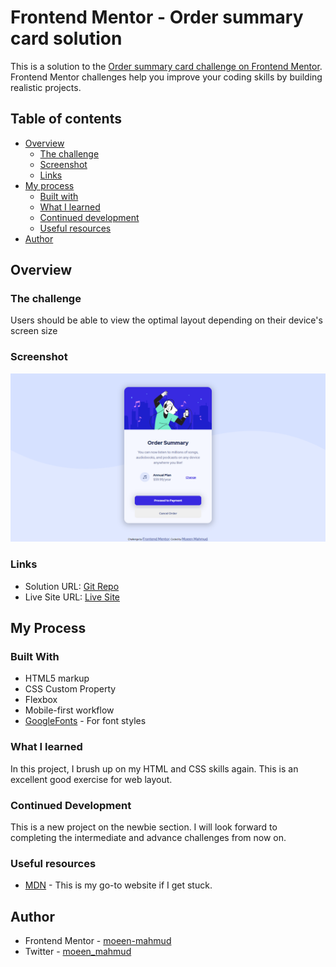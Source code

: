 # Frontend Mentor - Order summary card solution

This is a solution to the [Order summary card challenge on Frontend Mentor](https://www.frontendmentor.io/challenges/order-summary-component-QlPmajDUj). Frontend Mentor challenges help you improve your coding skills by building realistic projects.

## Table of contents

- [Overview](#overview)
  - [The challenge](#the-challenge)
  - [Screenshot](#screenshot)
  - [Links](#links)
- [My process](#my-process)
  - [Built with](#built-with)
  - [What I learned](#what-i-learned)
  - [Continued development](#continued-development)
  - [Useful resources](#useful-resources)
- [Author](#author)

## Overview

### The challenge

Users should be able to view the optimal layout depending on their device's screen size

### Screenshot

![Desktop-View](./screenshot/ss-order-summary-component.png)

### Links

- Solution URL: [Git Repo](https://github.com/moeen-mahmud/stats-preview-card-component)
- Live Site URL: [Live Site](https://order-summary-component-nu.vercel.app/)

## My Process

### Built With

- HTML5 markup
- CSS Custom Property
- Flexbox
- Mobile-first workflow
- [GoogleFonts](https://fonts.google.com/) - For font styles

### What I learned

In this project, I brush up on my HTML and CSS skills again. This is an excellent good exercise for web layout.

### Continued Development

This is a new project on the newbie section. I will look forward to completing the intermediate and advance challenges from now on.

### Useful resources

- [MDN](https://developer.mozilla.org/en-US/) - This is my go-to website if I get stuck.

## Author

- Frontend Mentor - [moeen-mahmud](https://www.frontendmentor.io/profile/fahim-mahmud)
- Twitter - [moeen_mahmud](https://twitter.com/moeen_mahmud)
